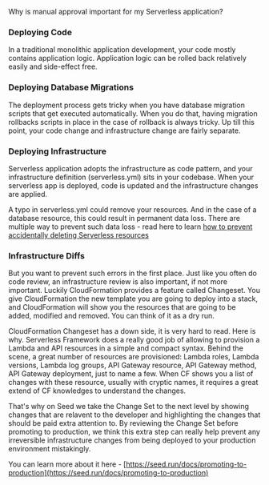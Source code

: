 Why is manual approval important for my Serverless application?

### Deploying Code

In a traditional monolithic application development, your code mostly contains application logic. Application logic can be rolled back relatively easily and side-effect free.

### Deploying Database Migrations

The deployment process gets tricky when you have database migration scripts that get executed automatically. When you do that, having migration rollbacks scripts in place in the case of rollback is always tricky. Up till this point, your code change and infrastructure change are fairly separate.

### Deploying Infrastructure

Serverless application adopts the infrastructure as code pattern, and your infrastructure definition (serverless.yml) sits in your codebase. When your serverless app is deployed, code is updated and the infrastructure changes are applied.

A typo in serverless.yml could remove your resources. And in the case of a database resource, this could result in permanent data loss. There are multiple way to prevent such data loss - read here to learn [how to prevent accidentally deleting Serverless resources]([https://seed.run/blog/how-to-prevent-accidentally-deleting-serverless-resources](https://seed.run/blog/how-to-prevent-accidentally-deleting-serverless-resources))

### Infrastructure Diffs

But you want to prevent such errors in the first place. Just like you often do code review, an infrastructure review is also important, if not more important. Luckily CloudFormation provides a feature called Changeset. You give CloudFormation the new template you are going to deploy into a stack, and CloudFormation will show you the resources that are going to be added, modified and removed. You can think of it as a dry run.

CloudFormation Changeset has a down side, it is very hard to read. Here is why. Serverless Framework does a really good job of allowing to provision a Lambda and API resources in a simple and compact syntax. Behind the scene, a great number of resources are provisioned: Lambda roles, Lambda versions, Lambda log groups, API Gateway resource, API Gateway method, API Gateway deployment, just to name a few. When CF shows you a list of changes with these resource, usually with cryptic names, it requires a great extend of CF knowledges to understand the changes.

That's why on Seed we take the Change Set to the next level by showing changes that are relavent to the developer and highlighting the changes that should be paid extra attention to. By reviewing the Change Set before promoting to production, we think this extra step can really help prevent any irreversible infrastructure changes from being deployed to your production environment mistakingly.

You can learn more about it here - [https://seed.run/docs/promoting-to-production](https://seed.run/docs/promoting-to-production)

